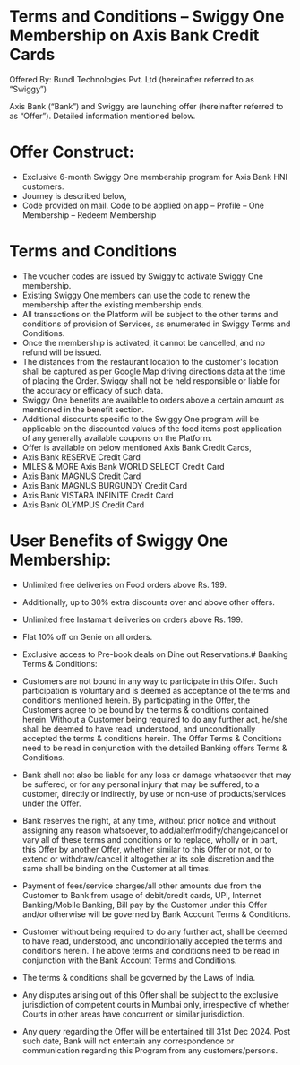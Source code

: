 # Terms and Conditions – Swiggy One Membership on Axis Bank Credit Cards

Offered By: Bundl Technologies Pvt. Ltd (hereinafter referred to as “Swiggy”)

Axis Bank (“Bank”) and Swiggy are launching offer (hereinafter referred to as “Offer”). Detailed information mentioned below.

# Offer Construct:

- Exclusive 6-month Swiggy One membership program for Axis Bank HNI customers.
- Journey is described below,
- Code provided on mail. Code to be applied on app – Profile – One Membership – Redeem Membership

# Terms and Conditions

- The voucher codes are issued by Swiggy to activate Swiggy One membership.
- Existing Swiggy One members can use the code to renew the membership after the existing membership ends.
- All transactions on the Platform will be subject to the other terms and conditions of provision of Services, as enumerated in Swiggy Terms and Conditions.
- Once the membership is activated, it cannot be cancelled, and no refund will be issued.
- The distances from the restaurant location to the customer's location shall be captured as per Google Map driving directions data at the time of placing the Order. Swiggy shall not be held responsible or liable for the accuracy or efficacy of such data.
- Swiggy One benefits are available to orders above a certain amount as mentioned in the benefit section.
- Additional discounts specific to the Swiggy One program will be applicable on the discounted values of the food items post application of any generally available coupons on the Platform.
- Offer is available on below mentioned Axis Bank Credit Cards,
- Axis Bank RESERVE Credit Card
- MILES & MORE Axis Bank WORLD SELECT Credit Card
- Axis Bank MAGNUS Credit Card
- Axis Bank MAGNUS BURGUNDY Credit Card
- Axis Bank VISTARA INFINITE Credit Card
- Axis Bank OLYMPUS Credit Card

# User Benefits of Swiggy One Membership:

- Unlimited free deliveries on Food orders above Rs. 199.
- Additionally, up to 30% extra discounts over and above other offers.
- Unlimited free Instamart deliveries on orders above Rs. 199.
- Flat 10% off on Genie on all orders.
- Exclusive access to Pre-book deals on Dine out Reservations.# Banking Terms & Conditions:

- Customers are not bound in any way to participate in this Offer. Such participation is voluntary and is deemed as acceptance of the terms and conditions mentioned herein. By participating in the Offer, the Customers agree to be bound by the terms & conditions contained herein. Without a Customer being required to do any further act, he/she shall be deemed to have read, understood, and unconditionally accepted the terms & conditions herein. The Offer Terms & Conditions need to be read in conjunction with the detailed Banking offers Terms & Conditions.
- Bank shall not also be liable for any loss or damage whatsoever that may be suffered, or for any personal injury that may be suffered, to a customer, directly or indirectly, by use or non-use of products/services under the Offer.
- Bank reserves the right, at any time, without prior notice and without assigning any reason whatsoever, to add/alter/modify/change/cancel or vary all of these terms and conditions or to replace, wholly or in part, this Offer by another Offer, whether similar to this Offer or not, or to extend or withdraw/cancel it altogether at its sole discretion and the same shall be binding on the Customer at all times.
- Payment of fees/service charges/all other amounts due from the Customer to Bank from usage of debit/credit cards, UPI, Internet Banking/Mobile Banking, Bill pay by the Customer under this Offer and/or otherwise will be governed by Bank Account Terms & Conditions.
- Customer without being required to do any further act, shall be deemed to have read, understood, and unconditionally accepted the terms and conditions herein. The above terms and conditions need to be read in conjunction with the Bank Account Terms and Conditions.
- The terms & conditions shall be governed by the Laws of India.
- Any disputes arising out of this Offer shall be subject to the exclusive jurisdiction of competent courts in Mumbai only, irrespective of whether Courts in other areas have concurrent or similar jurisdiction.
- Any query regarding the Offer will be entertained till 31st Dec 2024. Post such date, Bank will not entertain any correspondence or communication regarding this Program from any customers/persons.